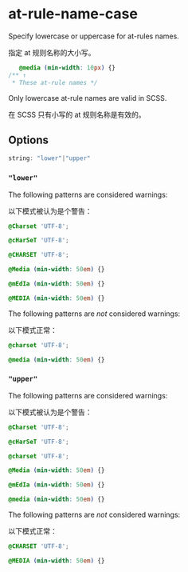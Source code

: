# at-rule-name-case

Specify lowercase or uppercase for at-rules names.

指定 at 规则名称的大小写。

```css
   @media (min-width: 10px) {}
/** ↑
 * These at-rule names */
```

Only lowercase at-rule names are valid in SCSS.

在 SCSS 只有小写的 at 规则名称是有效的。

## Options

```js
string: "lower"|"upper"
```

### `"lower"`

The following patterns are considered warnings:

以下模式被认为是个警告：

```css
@Charset 'UTF-8';
```

```css
@cHarSeT 'UTF-8';
```

```css
@CHARSET 'UTF-8';
```

```css
@Media (min-width: 50em) {}
```

```css
@mEdIa (min-width: 50em) {}
```

```css
@MEDIA (min-width: 50em) {}
```

The following patterns are *not* considered warnings:

以下模式正常：

```css
@charset 'UTF-8';
```

```css
@media (min-width: 50em) {}
```

### `"upper"`

The following patterns are considered warnings:

以下模式被认为是个警告：

```css
@Charset 'UTF-8';
```

```css
@cHarSeT 'UTF-8';
```

```css
@charset 'UTF-8';
```

```css
@Media (min-width: 50em) {}
```

```css
@mEdIa (min-width: 50em) {}
```

```css
@media (min-width: 50em) {}
```

The following patterns are *not* considered warnings:

以下模式正常：

```css
@CHARSET 'UTF-8';
```

```css
@MEDIA (min-width: 50em) {}
```
